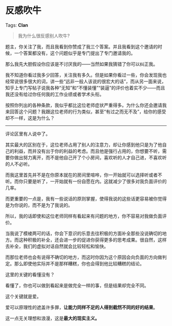 # 反感吹牛

Tags: **Clan**

> 我为什么很反感别人吹牛?



题主，你关注了我，而且我看到你赞成了我三个答案。并且我看到这个邀请的时候，一个答案都没有，这个问题似乎是专门提出了专门邀请我的。

那么我先大胆假设你应该是不讨厌我的——当然如果我猜错了你可以纠正我。

我不知道你看过我多少回答，关注我有多久。但是如果你看过一些，你会发现我也经常说很多很大的词，讲一些“远非一般人该说的很宏大的话”，而从另一面来说，知乎上专门写帖子说我各种“无知”和“不懂装懂”“装逼”的评价也着实不少——而且我还没有给过你任何我的工作业绩或者学术头衔。

按照你列出的各种条款，我似乎都比这位老师症状严重得多。为什么你还会邀请我来回答这个问题？我跟这位老师的行为类似，甚至“有过之而无不及”，给你的感受却不一样，这是为什么？



---

评论区里有人说中了。

其实最大的区别在于，这位老师占用了别人的注意力，却让你感到他只是为了他自己的利益，而并没有出于你的利益的考虑。而且他是强行占用的，你想要不听，需要你做出努力离开，而不是他自己开了个小房间，喜欢听的人才自己进，不喜欢听的人不必听。

而我这里首先并不是在你原本就在的房间里喧哗，你一开始就可以选择听或者不听。而你只要是听了，一开始就有一份自愿在内。这就减少了很多对我负面评价的几率。

而更重要的一点是，我有一些说话的原则掌握，使得我说的这些话更容易被你觉得是为你说的，而不是为了我说的。

所以，我的话即使和这位老师同样有看起来有问题的地方，你不容易对我做负面评价。

当我说了模棱两可的话，你会下意识的乐意去往积极的方面补全那些没说确切的地方。而这种积极的补全，还会进一步的促进你获得更多的思考成果。很自然，这样去补全，我们的虚拟对话自然就会比较轻松和愉快。

而那位老师也会有说得不确切的地方，而这时你因为这个原因会向负面的方向做判定。那么即使他实际并不是那样糟糕，你也会得到他比较糟糕的结论。

这里的关键的看懂没有？

看懂了，你也可以做到看起来是做完全一样的事，但是结果却完全不同。

这个关键就是爱。

爱可以原理性的遮盖许多罪，**让能力同样不足的人得到截然不同的好的结果**。

这一点无关理想和浪漫，这是**最大的现实主义。**




